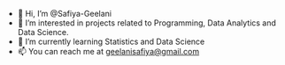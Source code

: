 - 👋 Hi, I’m @Safiya-Geelani
- 👀 I’m interested in projects related to Programming, Data Analytics and Data Science.
- 🌱 I’m currently learning Statistics and Data Science
- 📫 You can reach me at geelanisafiya@gmail.com
